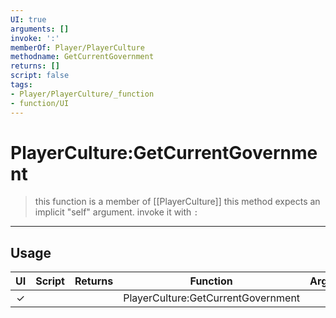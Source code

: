 ```yaml
---
UI: true
arguments: []
invoke: ':'
memberOf: Player/PlayerCulture
methodname: GetCurrentGovernment
returns: []
script: false
tags:
- Player/PlayerCulture/_function
- function/UI
---
```

# PlayerCulture:GetCurrentGovernment
> this function is a member of [[PlayerCulture]]
> this method expects an implicit "self" argument. invoke it with `:`
-----
## Usage
|  UI | Script | Returns | Function | Arguments |
|:---:|:------:|-------:|:--------:|:---------|
|✓| ||PlayerCulture:GetCurrentGovernment||
